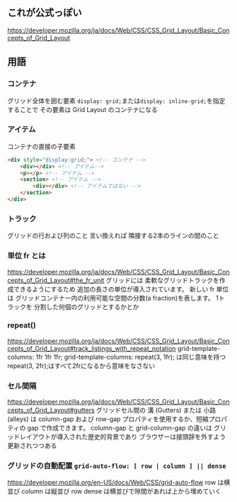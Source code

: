 ## これが公式っぽい
https://developer.mozilla.org/ja/docs/Web/CSS/CSS_Grid_Layout/Basic_Concepts_of_Grid_Layout
## 用語
### コンテナ
グリッド全体を囲む要素
`display: grid;`または`display: inline-grid;`を指定することで その要素は Grid Layout のコンテナになる
### アイテム
コンテナの直接の子要素
```html
<div style="display:grid;"> <!-- コンテナ -->
    <div></div> <!-- アイテム-->
    <p></p> <!-- アイテム -->
    <section> <!-- アイテム -->
        <div></div> <!-- アイテムではない -->
    </section>
</div>
```
### トラック
グリッドの行および列のこと
言い換えれば 隣接する2本のラインの間のこと

### 単位 fr とは
https://developer.mozilla.org/ja/docs/Web/CSS/CSS_Grid_Layout/Basic_Concepts_of_Grid_Layout#the_fr_unit
グリッドには 柔軟なグリッドトラックを作成できるようにするため 追加の長さの単位が導入されています。
新しい fr 単位は グリッドコンテナー内の利用可能な空間の分数(a fraction)を表します。
1トラックを 分割した何個のグリッドとするかとか

### repeat()
https://developer.mozilla.org/ja/docs/Web/CSS/CSS_Grid_Layout/Basic_Concepts_of_Grid_Layout#track_listings_with_repeat_notation
grid-template-columns: 1fr 1fr 1fr;
grid-template-columns: repeat(3, 1fr);
は同じ意味を持つ
repeat(3, 2fr);はすべて2frになるから意味をなさない

### セル間隔
https://developer.mozilla.org/ja/docs/Web/CSS/CSS_Grid_Layout/Basic_Concepts_of_Grid_Layout#gutters
グリッドセル間の 溝 (Gutters) または 小路 (alleys) は column-gap および row-gap プロパティを使用するか、短縮プロパティの gap で作成できます。
column-gap と grid-column-gap の違いは グリッドレイアウトが導入された歴史的背景であり
ブラウザーは接頭辞を外すよう更新されつつある

### グリッドの自動配置 `grid-auto-flow: [ row | column ] || dense`
https://developer.mozilla.org/en-US/docs/Web/CSS/grid-auto-flow
row は横並び
column は縦並び
row dense は横並びで隙間があれば上から埋めていく
